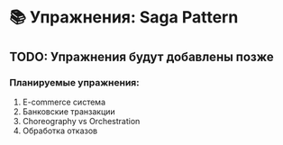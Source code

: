 # 📚 Упражнения: Saga Pattern

## TODO: Упражнения будут добавлены позже

### Планируемые упражнения:
1. E-commerce система
2. Банковские транзакции
3. Choreography vs Orchestration
4. Обработка отказов
